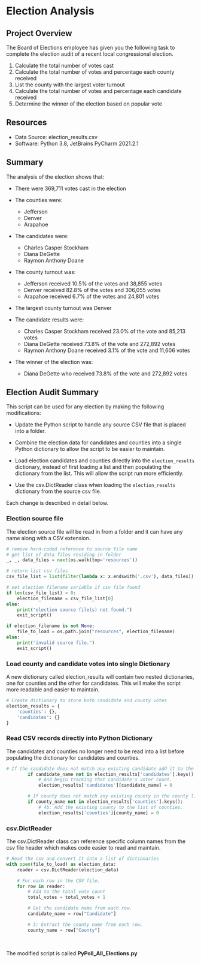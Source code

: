 # Election Analysis

## Project Overview
The Board of Elections employee has given you the following task to complete the election audit of a recent local congressional election.

1. Calculate the total number of votes cast
2. Calculate the total number of votes and percentage each county received
3. List the county with the largest voter turnout
4. Calculate the total number of votes and percentage each candidate received
5. Determine the winner of the election based on popular vote

## Resources
- Data Source: election_results.csv
- Software: Python 3.8, JetBrains PyCharm 2021.2.1

## Summary

The analysis of the election shows that:
- There were 369,711 votes cast in the election

- The counties were:
  - Jefferson
  - Denver
  - Arapahoe

- The candidates were:
    - Charles Casper Stockham
    - Diana DeGette
    - Raymon Anthony Doane

- The county turnout was:
  - Jefferson received 10.5% of the votes and 38,855 votes
  - Denver received 82.8% of the votes and 306,055 votes
  - Arapahoe received 6.7% of the votes and 24,801 votes

- The largest county turnout was Denver

- The candidate results were:
    - Charles Casper Stockham received 23.0% of the vote and 85,213 votes
    - Diana DeGette received 73.8% of the vote and 272,892 votes
    - Raymon Anthony Doane received 3.1% of the vote and 11,606 votes

- The winner of the election was:
    - Diana DeGette who received 73.8% of the vote and 272,892 votes

## Election Audit Summary

This script can be used for any election by making the following modifications: 

- Update the Python script to handle any source CSV file that is placed into a folder.

- Combine the election data for candidates and counties into a single Python dictionary to allow the script to be easier to maintain.

- Load election candidates and counties directly into the `election_results` dictionary, instead of first loading a list and then populating the dictionary from the list. This will allow the script run more efficiently.

- Use the csv.DictReader class when loading the `election_results` dictionary from the source csv file.

Each change is described in detail below.

### Election source file

The election source file will be read in from a folder and it can have any name along with a CSV extension.

```python
# remove hard-coded reference to source file name
# get list of data files residing in folder
_, _, data_files = next(os.walk(top='resources'))

# return list csv files
csv_file_list = list(filter(lambda x: x.endswith('.csv'), data_files))

# set election filename variable if csv file found
if len(csv_file_list) > 0:
    election_filename = csv_file_list[0]
else:
    print("election source file(s) not found.")
    exit_script()

if election_filename is not None:
    file_to_load = os.path.join("resources", election_filename)
else:
    print("invalid source file.")
    exit_script()
```

### Load county and candidate votes into single Dictionary

A new dictionary called election_results will contain two nested dictionaries, one for counties and the other for candidates.  This will make the script more readable and easier to maintain.

```python
# Create dictionary to store both candidate and county votes
election_results = {
    'counties': {},
    'candidates': {}
}
```

### Read CSV records directly into Python Dictionary

The candidates and counties no longer need to be read into a list before populating the dictionary for candidates and counties.

```python
# If the candidate does not match any existing candidate add it to the candidate dictionary
        if candidate_name not in election_results['candidates'].keys():
            # And begin tracking that candidate's voter count.
            election_results['candidates'][candidate_name] = 0

        # If county does not match any existing county in the county list, add it to counties dictionary
        if county_name not in election_results['counties'].keys():
            # 4b: Add the existing county to the list of counties.
            election_results['counties'][county_name] = 0
```

### csv.DictReader

The csv.DictReader class can reference specific column names from the csv file header which makes code easier to read and maintain.

```python
# Read the csv and convert it into a list of dictionaries
with open(file_to_load) as election_data:
    reader = csv.DictReader(election_data)

    # For each row in the CSV file.
    for row in reader:
        # Add to the total vote count
        total_votes = total_votes + 1

        # Get the candidate name from each row.
        candidate_name = row["Candidate"]

        # 3: Extract the county name from each row.
        county_name = row["County"]
```
<br/>

The modified script is called **PyPoll_All_Elections.py**
